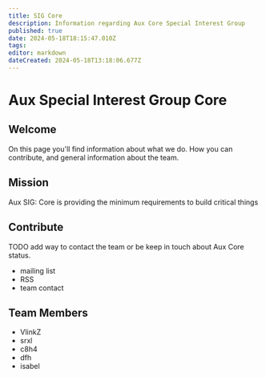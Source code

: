 ```yaml
---
title: SIG Core
description: Information regarding Aux Core Special Interest Group
published: true
date: 2024-05-18T18:15:47.010Z
tags: 
editor: markdown
dateCreated: 2024-05-18T13:18:06.677Z
---
```


# Aux Special Interest Group Core
## Welcome
On this page you'll find information about what we do. How you can contribute, and general information about the team.

## Mission
Aux SIG: Core is providing the minimum requirements to build critical things

## Contribute
TODO add way to contact the team or be keep in touch about Aux Core status.
- mailing list
- RSS
- team contact

## Team Members
- VlinkZ
- srxl
- c8h4
- dfh
- isabel